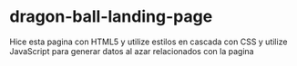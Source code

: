 # dragon-ball-landing-page

Hice esta pagina con HTML5 y utilize estilos en cascada con CSS y utilize JavaScript para generar datos al azar relacionados con la pagina 
